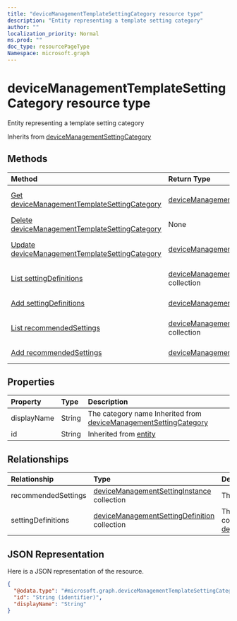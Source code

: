 ```yaml
---
title: "deviceManagementTemplateSettingCategory resource type"
description: "Entity representing a template setting category"
author: ""
localization_priority: Normal
ms.prod: ""
doc_type: resourcePageType
Namespace: microsoft.graph
---
```



# deviceManagementTemplateSettingCategory resource type

Entity representing a template setting category


Inherits from [deviceManagementSettingCategory](../resources/deviceManagementSettingCategory.md)

## Methods
|Method|Return Type|Description|
|:---|:---|:---|
|[Get deviceManagementTemplateSettingCategory](../api/devicemanagementtemplatesettingcategory-get.md)|[deviceManagementTemplateSettingCategory](../resources/deviceManagementTemplateSettingCategory.md)|Read properties and relationships of the [deviceManagementTemplateSettingCategory](../resources/devicemanagementtemplatesettingcategory.md) object.|
|[Delete deviceManagementTemplateSettingCategory](../api/devicemanagementtemplatesettingcategory-delete.md)|None|Deletes a [deviceManagementTemplateSettingCategory](../resources/devicemanagementtemplatesettingcategory.md).|
|[Update deviceManagementTemplateSettingCategory](../api/devicemanagementtemplatesettingcategory-update.md)|[deviceManagementTemplateSettingCategory](../resources/deviceManagementTemplateSettingCategory.md)|Update the properties of a [deviceManagementTemplateSettingCategory](../resources/devicemanagementtemplatesettingcategory.md) object.|
|[List settingDefinitions](../api/devicemanagementtemplatesettingcategory-list-settingdefinitions.md)|[deviceManagementSettingDefinition](../resources/deviceManagementSettingDefinition.md) collection|Get the deviceManagementSettingDefinitions from the settingDefinitions navigation property.|
|[Add settingDefinitions](../api/devicemanagementtemplatesettingcategory-post-settingdefinitions.md)|[deviceManagementSettingDefinition](../resources/deviceManagementSettingDefinition.md)|Add settingDefinitions by posting to the settingDefinitions collection.|
|[List recommendedSettings](../api/devicemanagementtemplatesettingcategory-list-recommendedsettings.md)|[deviceManagementSettingInstance](../resources/deviceManagementSettingInstance.md) collection|Get the deviceManagementSettingInstances from the recommendedSettings navigation property.|
|[Add recommendedSettings](../api/devicemanagementtemplatesettingcategory-post-recommendedsettings.md)|[deviceManagementSettingInstance](../resources/deviceManagementSettingInstance.md)|Add recommendedSettings by posting to the recommendedSettings collection.|

## Properties
|Property|Type|Description|
|:---|:---|:---|
|displayName|String|The category name Inherited from [deviceManagementSettingCategory](../resources/deviceManagementSettingCategory.md)|
|id|String| Inherited from [entity](../resources/entity.md)|

## Relationships
|Relationship|Type|Description|
|:---|:---|:---|
|recommendedSettings|[deviceManagementSettingInstance](../resources/deviceManagementSettingInstance.md) collection|The settings this category contains|
|settingDefinitions|[deviceManagementSettingDefinition](../resources/deviceManagementSettingDefinition.md) collection|The setting definitions this category contains Inherited from [deviceManagementSettingCategory](../resources/deviceManagementSettingCategory.md)|

## JSON Representation
Here is a JSON representation of the resource.
<!-- {
  "blockType": "resource",
  "keyProperty": "id",
  "@odata.type": "microsoft.graph.deviceManagementTemplateSettingCategory",
  "baseType": "microsoft.graph.deviceManagementSettingCategory",
  "openType": false
}
-->
``` json
{
  "@odata.type": "#microsoft.graph.deviceManagementTemplateSettingCategory",
  "id": "String (identifier)",
  "displayName": "String"
}
```


